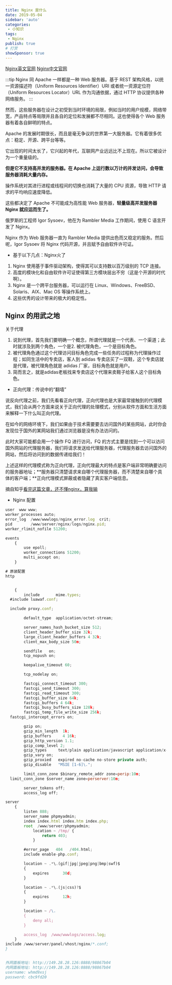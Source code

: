 ```yaml
---
title: Nginx 是什么
date: 2019-05-04
sidebar: 'auto'
categories:
 - 小知识
tags:
 - Nginx
publish: true
# 打赏
showSponsor: true
---
```


[Nginx英文官网](http://nginx.org/)  [Nginx中文官网](https://www.nginx.cn/)

:::tip
Nginx 同 Apache 一样都是一种 Web 服务器。基于 REST 架构风格，以统一资源描述符（Uniform Resources Identifier）URI 或者统一资源定位符（Uniform Resources Locator）URL 作为沟通依据，通过 HTTP 协议提供各种网络服务。
:::

然而，这些服务器在设计之初受到当时环境的局限，例如当时的用户规模，网络带宽，产品特点等局限并且各自的定位和发展都不尽相同。这也使得各个 Web 服务器有着各自鲜明的特点。

Apache 的发展时期很长，而且是毫无争议的世界第一大服务器。它有着很多优点：稳定、开源、跨平台等等。

它出现的时间太长了，它兴起的年代，互联网产业远远比不上现在。所以它被设计为一个重量级的。

**但是它不支持高并发的服务器。在 Apache 上运行数以万计的并发访问，会导致服务器消耗大量内存。**

操作系统对其进行进程或线程间的切换也消耗了大量的 CPU 资源，导致 HTTP 请求的平均响应速度降低。

这些都决定了 Apache 不可能成为高性能 Web 服务器，**轻量级高并发服务器 Nginx 就应运而生了。**

俄罗斯的工程师 Igor Sysoev，他在为 Rambler Media 工作期间，使用 C 语言开发了 Nginx。

Nginx 作为 Web 服务器一直为 Rambler Media 提供出色而又稳定的服务。然后呢，Igor Sysoev 将 Nginx 代码开源，并且赋予自由软件许可证。

- 基于以下几点：Nginx火了

1. Nginx 使用基于事件驱动架构，使得其可以支持数以百万级别的 TCP 连接。
2. 高度的模块化和自由软件许可证使得第三方模块层出不穷（这是个开源的时代啊）。
3. Nginx 是一个跨平台服务器，可以运行在 Linux、Windows、FreeBSD、Solaris、AIX、Mac OS 等操作系统上。
4. 这些优秀的设计带来的极大的稳定性。

## Nginx 的用武之地

关于代理

1. 说到代理，首先我们要明确一个概念，所谓代理就是一个代表、一个渠道；此时就涉及到两个角色，一个是2. 被代理角色，一个是目标角色。
3. 被代理角色通过这个代理访问目标角色完成一些任务的过程称为代理操作过程；如同生活中的专卖店，客人到 adidas 专卖店买了一双鞋，这个专卖店就是代理，被代理角色就是 adidas 厂家，目标角色就是用户。
4. 简而言之，就是adidas老板找来专卖店这个代理来卖鞋子给客人这个目标角色。

- 正向代理：传说中的“翻墙”

说反向代理之前，我们先看看正向代理，正向代理也是大家最常接触到的代理模式，我们会从两个方面来说关于正向代理的处理模式，分别从软件方面和生活方面来解释一下什么叫正向代理。

在如今的网络环境下，我们如果由于技术需要要去访问国外的某些网站，此时你会发现位于国外的某网站我们通过浏览器是没有办法访问的。

此时大家可能都会用一个操作 FQ 进行访问，FQ 的方式主要是找到一个可以访问国外网站的代理服务器，我们将请求发送给代理服务器，代理服务器去访问国外的网站，然后将访问到的数据传递给我们！

上述这样的代理模式称为正向代理，正向代理最大的特点是客户端非常明确要访问的服务器地址；**服务器只清楚请求来自哪个代理服务器，而不清楚来自哪个具体的客户端；**正向代理模式屏蔽或者隐藏了真实客户端信息。

摘自知乎[看完这篇文章，还不懂nginx，算我输](https://zhuanlan.zhihu.com/p/152526491)

- Nginx 配置

```js
user  www www;
worker_processes auto;
error_log  /www/wwwlogs/nginx_error.log  crit;
pid        /www/server/nginx/logs/nginx.pid;
worker_rlimit_nofile 51200;

events
    {
        use epoll;
        worker_connections 51200;
        multi_accept on;
    }

# 原装配置
http


    {
        include       mime.types;
  #include luawaf.conf;

  include proxy.conf;

        default_type  application/octet-stream;

        server_names_hash_bucket_size 512;
        client_header_buffer_size 32k;
        large_client_header_buffers 4 32k;
        client_max_body_size 50m;

        sendfile   on;
        tcp_nopush on;

        keepalive_timeout 60;

        tcp_nodelay on;

        fastcgi_connect_timeout 300;
        fastcgi_send_timeout 300;
        fastcgi_read_timeout 300;
        fastcgi_buffer_size 64k;
        fastcgi_buffers 4 64k;
        fastcgi_busy_buffers_size 128k;
        fastcgi_temp_file_write_size 256k;
  fastcgi_intercept_errors on;

        gzip on;
        gzip_min_length  1k;
        gzip_buffers     4 16k;
        gzip_http_version 1.1;
        gzip_comp_level 2;
        gzip_types     text/plain application/javascript application/x-javascript text/javascript text/css application/xml;
        gzip_vary on;
        gzip_proxied   expired no-cache no-store private auth;
        gzip_disable   "MSIE [1-6]\.";

        limit_conn_zone $binary_remote_addr zone=perip:10m;
  limit_conn_zone $server_name zone=perserver:10m;

        server_tokens off;
        access_log off;

server
    {
        listen 888;
        server_name phpmyadmin;
        index index.html index.htm index.php;
        root  /www/server/phpmyadmin;
            location ~ /tmp/ {
                return 403;
            }

        #error_page   404   /404.html;
        include enable-php.conf;

        location ~ .*\.(gif|jpg|jpeg|png|bmp|swf)$
        {
            expires      30d;
        }

        location ~ .*\.(js|css)?$
        {
            expires      12h;
        }

        location ~ /\.
        {
            deny all;
        }

        access_log  /www/wwwlogs/access.log;
    }
include /www/server/panel/vhost/nginx/*.conf;
}


外网面板地址: http://149.28.28.126:8888/98867b04
内网面板地址: http://149.28.28.126:8888/98867b04
username: whmd9xsj
password: cbc9fd20

```
